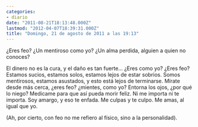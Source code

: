 ```yaml
---
categories:
- diario
date: "2011-08-21T18:13:48.000Z"
lastmod: "2012-04-07T18:39:31.000Z"
title: "Domingo, 21 de agosto de 2011 a las 19:13"
---
```


¿Eres feo? ¿Un mentiroso como yo? ¿Un alma perdida, alguien a quien no conoces?

El dinero no es la cura, y el daño es tan fuerte...
¿Eres como yo? ¿Eres feo? Estamos sucios, estamos solos, estamos lejos de estar sobrios.
Somos mentirosos, estamos asustados, y esto está lejos de terminarse.
Mí­rate desde más cerca, ¿eres feo? ¿mientes, como yo?
Entorna los ojos, ¿por qué lo niego?
Medicame para que así­ pueda morir feliz. 
Ni me importa ni te importa.
Soy amargo, y eso te enfada.
Me culpas y te culpo.
Me amas, al igual que yo.

(Ah, por cierto, con feo no me refiero al fí­sico, sino a la personalidad).